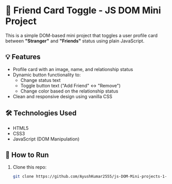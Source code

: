 # 👥 Friend Card Toggle - JS DOM Mini Project

This is a simple DOM-based mini project that toggles a user profile card between **"Stranger"** and **"Friends"** status using plain JavaScript.

## 💡 Features

- Profile card with an image, name, and relationship status
- Dynamic button functionality to:
  - Change status text
  - Toggle button text ("Add Friend" ↔ "Remove")
  - Change color based on the relationship status
- Clean and responsive design using vanilla CSS

## 🛠️ Technologies Used

- HTML5
- CSS3
- JavaScript (DOM Manipulation)

## 🚀 How to Run

1. Clone this repo:

   ```bash
   git clone https://github.com/AyushKumar2555/js-DOM-Mini-projects-1-
